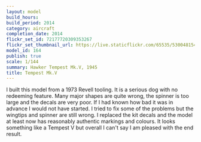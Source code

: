 ```yaml
---
layout: model
build_hours: 
build_period: 2014
category: aircraft
completion_date: 2014
flickr_set_id: 72177720309353267
flickr_set_thumbnail_url: https://live.staticflickr.com/65535/53004815485_caff50cdc9_m.jpg
model_id: 164
publish: true
scale: 1/144
summary: Hawker Tempest Mk.V, 1945
title: Tempest Mk.V
---
```


I built this model from a 1973 Revell tooling. It is a serious dog with no redeeming feature. Many major shapes are quite wrong, the spinner is too large and the decals are very poor. If I had known how bad it was in advance I would not have started. I tried to fix some of the problems but the wingtips and spinner are still wrong. I replaced the kit decals and the model at least now has reasonably authentic markings and colours. It looks something like a Tempest V but overall I can't say I am pleased with the end result.
